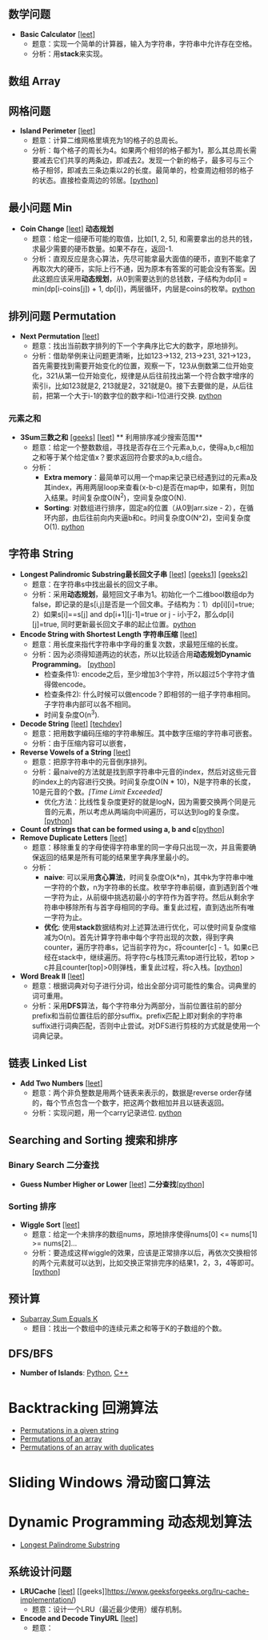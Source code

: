 ## 数学问题

- **Basic Calculator** [[leet]](https://leetcode.com/problems/basic-calculator/description/)
    - 题意：实现一个简单的计算器，输入为字符串，字符串中允许存在空格。
    - 分析：用**stack**来实现。
    
## 数组 Array

## 网格问题

- **Island Perimeter** [[leet]](https://leetcode.com/problems/island-perimeter/description/)
    - 题意：计算二维网格里填充为1的格子的总周长。
    - 分析：每个格子的周长为4。如果两个相邻的格子都为1，那么其总周长需要减去它们共享的两条边，即减去2。发现一个新的格子，最多可与三个格子相邻，即减去三条边乘以2的长度。最简单的，检查周边相邻的格子的状态。直接检查周边的邻居。[[python]](Math/IslandPerimeter.py)
    
    
    
## 最小问题 Min

- **Coin Change** [[leet]](https://leetcode.com/problems/coin-change/description/) **动态规划**
    - 题意：给定一组硬币可能的取值，比如[1, 2, 5], 和需要拿出的总共的钱，求最少需要的硬币数量。如果不存在，返回-1.
    - 分析：直观反应是贪心算法，先尽可能拿最大面值的硬币，直到不能拿了再取次大的硬币，实际上行不通，因为原本有答案的可能会没有答案。因此这题应该采用**动态规划**，从0到需要达到的总钱数，子结构为dp[i] = min(dp[i-coins[j]) + 1, dp[i])，两层循环，内层是coins的枚举。[python](DynamicProgramming/CoinChange.py)

## 排列问题 Permutation

- **Next Permutation** [[leet]](https://leetcode.com/problems/next-permutation/description/)
    - 题意：找出当前数字排列的下一个字典序比它大的数字，原地排列。
    - 分析：借助举例来让问题更清晰，比如123->132, 213->231, 321->123，首先需要找到需要开始变化的位置，观察一下，123从倒数第二位开始变化，321从第一位开始变化，规律是从后往前找出第一个符合数字增序的索引i，比如123就是2, 213就是2，321就是0。接下去要做的是，从后往前，把第一个大于i-1的数字位的数字和i-1位进行交换. [python](String/NextPermutation.py) 

### 元素之和

- **3Sum三数之和** [[geeks]](https://www.geeksforgeeks.org/find-a-triplet-that-sum-to-a-given-value/) [[leet]](https://leetcode.com/problems/3sum/description/) ** 利用排序减少搜索范围**
    - 题意：给定一个整数数组，寻找是否存在三个元素a,b,c，使得a,b,c相加之和等于某个给定值x？要求返回符合要求的a,b,c组合。
    - 分析：
        - **Extra memory**：最简单可以用一个map来记录已经遇到过的元素a及其index，再用两层loop来查看(x-b-c)是否在map中，如果有，则加入结果。时间复杂度O(N<sup>2</sup>)，空间复杂度O(N).
        - **Sorting**: 对数组进行排序，固定a的位置（从0到arr.size - 2），在循环内部，由后往前向内夹逼b和c。时间复杂度O(N^2)，空间复杂度O(1). [python](Array/3Sum.py)
        

## 字符串 String

- **Longest Palindromic Substring最长回文子串** [[leet]](https://leetcode.com/problems/longest-palindromic-substring/description/) [[geeks1]](https://www.geeksforgeeks.org/longest-palindrome-substring-set-1/) [[geeks2]](https://www.geeksforgeeks.org/longest-palindromic-substring-set-2/)
    - 题意：在字符串s中找出最长的回文子串。
    - 分析：采用**动态规划**，最短回文子串为1。初始化一个二维bool数组dp为false，即记录的是s[i,j]是否是一个回文串。子结构为：1）dp[i][i]=true; 2）如果s[i]==s[j] and dp[i+1][j-1]=true or j - i小于2，那么dp[i][j]=true, 同时更新最长回文子串的起止位置。[python](String/LongestPalindromicSubstring.py)
- **Encode String with Shortest Length 字符串压缩** [[leet]](https://leetcode.com/problems/encode-string-with-shortest-length/description/)
    - 题意：用长度来指代字符串中字母的重复次数，求最短压缩的长度。
    - 分析：因为必须得知道两边的状态，所以比较适合用**动态规划Dynamic Programming**。 [[python]](String/EncodeStringWithShortestLength.py)
        - 检查条件1): encode之后，至少增加3个字符，所以超过5个字符才值得做encode。
        - 检查条件2): 什么时候可以做encode？即相邻的一组子字符串相同。子字符串内部可以各不相同。
        - 时间复杂度O(n<sup>3</sup>).
- **Decode String** [[leet]](https://leetcode.com/problems/decode-string/description/) [[techdev]](https://techdevguide.withgoogle.com/paths/advanced/compress-decompression#!)
    - 题意：把用数字编码压缩的字符串解压。其中数字压缩的字符串可嵌套。
    - 分析：由于压缩内容可以嵌套，
- **Reverse Vowels of a String** [[leet]](https://leetcode.com/problems/reverse-vowels-of-a-string/description/)
    - 题意：把原字符串中的元音倒序排列。
    - 分析：最naive的方法就是找到原字符串中元音的index，然后对这些元音的index上的内容进行交换。时间复杂度O(N * 10)，N是字符串的长度，10是元音的个数。*[Time Limit Exceeded]*
        - 优化方法：比线性复杂度更好的就是logN，因为需要交换两个同是元音的元素，所以考虑从两端向中间遍历，可以达到log的复杂度。 [[python]](String/ReverseVowelsOfString.py)
- **Count of strings that can be formed using a, b and c**[[python]](CountOfStringsThatCanBeFormedUsingABC.py)    
- **Remove Duplicate Letters** [[leet]](https://leetcode.com/problems/remove-duplicate-letters/description/)
    - 题意：移除重复的字母使得字符串里的同一字母只出现一次，并且需要确保返回的结果是所有可能的结果里字典序里最小的。
    - 分析：
        - **naive**: 可以采用**贪心算法**，时间复杂度O(k*n)，其中k为字符串中唯一字符的个数，n为字符串的长度。枚举字符串前缀，直到遇到首个唯一字符为止，从前缀中挑选初最小的字符作为首字符。然后从剩余字符串中移除所有与首字母相同的字母。重复此过程，直到选出所有唯一字符为止。
        - **优化**: 使用**stack**数据结构对上述算法进行优化，可以使时间复杂度缩减为O(n)。首先计算字符串中每个字符出现的次数，得到字典counter，遍历字符串s，记当前字符为c，将counter[c] - 1。如果c已经在stack中，继续遍历。将字符c与栈顶元素top进行比较，若top > c并且counter[top]>0则弹栈，重复此过程，将c入栈。[[python]](String/RemoveDuplicateLetters.py)
- **Word Break II** [[leet]](https://leetcode.com/problems/word-break-ii/description/)
    - 题意：根据词典对句子进行分词，给出全部分词可能性的集合。词典里的词可重用。
    - 分析：采用**DFS**算法，每个字符串分为两部分，当前位置往前的部分prefix和当前位置往后的部分suffix。prefix匹配上即对剩余的字符串suffix进行词典匹配，否则中止尝试。对DFS进行剪枝的方式就是使用一个词典记录。
    

## 链表 Linked List

- **Add Two Numbers** [[leet]](https://leetcode.com/problems/add-two-numbers/description/)
    - 题意：两个非负整数是用两个链表来表示的，数据是reverse order存储的，每个节点包含一个数字，把这两个数相加并且以链表返回。
    - 分析：实现问题，用一个carry记录进位. [python](LinkedList/AddTwoNumbers.py)

## Searching and Sorting 搜索和排序 

### Binary Search 二分查找

- **Guess Number Higher or Lower** [[leet]](https://leetcode.com/problems/guess-number-higher-or-lower/description/)  **二分查找**[[python]](GuessNumberHigherOrLower.py)


### Sorting 排序

- **Wiggle Sort** [[leet]](https://leetcode.com/problems/wiggle-sort/description/)
    - 题意：给定一个未排序的数组nums，原地排序使得nums[0] <= nums[1] >= nums[2]...
    - 分析：要造成这样wiggle的效果，应该是正常排序以后，再依次交换相邻的两个元素就可以达到，比如交换正常排完序的结果1，2，3，4等即可。[[python]](Sorting/WiggleSort.py)

## 预计算

- [Subarray Sum Equals K](Array/SubarraySumEqualsK.py)
    - 题目：找出一个数组中的连续元素之和等于K的子数组的个数。

## DFS/BFS

- **Number of Islands**: [Python](Graph/NumberOfIslands.py), [C++](Graph/NumberOfIslands.cpp)

# Backtracking 回溯算法
- [Permutations in a given string](String/PermutationsOfAGivenString.py)
- [Permutations of an array](Array/Permutations.py)
- [Permutations of an array with duplicates](Array/PermutationsII.py)

# Sliding Windows 滑动窗口算法

# Dynamic Programming 动态规划算法
- [Longest Palindrome Substring](String/LongestPalindromeSubstring.py)


## 系统设计问题

- **LRUCache** [[leet]](https://leetcode.com/problems/lru-cache/description/) [[geeks]]https://www.geeksforgeeks.org/lru-cache-implementation/)
    - 题意：设计一个LRU（最近最少使用）缓存机制。
- **Encode and Decode TinyURL** [[leet]](https://leetcode.com/problems/encode-and-decode-tinyurl/description/)
    - 题意：
